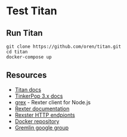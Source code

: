 # Test Titan

## Run Titan

```
git clone https://github.com/oren/titan.git
cd titan
docker-compose up
```

## Resources

* [Titan docs](http://s3.thinkaurelius.com/docs/titan/0.9.0-M2)
* [TinkerPop 3.x docs](http://tinkerpop.incubator.apache.org/docs/3.0.0-incubating)
* [grex](https://github.com/jbmusso/grex) - Rexter client for Node.js
* [Rexter documentation](https://github.com/tinkerpop/rexster/wiki)
* [Rexster HTTP endpionts](https://github.com/tinkerpop/rexster/wiki/Basic-REST-API)
* [Docker repository](https://github.com/apobbati/titan-rexster)
* [Gremlin google group](https://groups.google.com/forum/#!forum/gremlin-users)
